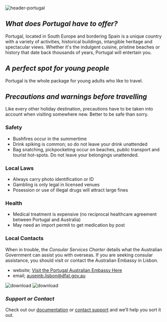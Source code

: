 ![header-portugal](https://user-images.githubusercontent.com/73572478/97767372-c546bf80-1b6f-11eb-8aa5-55632cab228f.jpg)

## _What does Portugal have to offer?_

Portugal, located in South Europe and bordering Spain is a unique country with a variety of activities, historical buildings, intangible heritage and spectacular views. Whether it's the indulgent cuisine, pristine beaches or history that date back thousands of years, Portugal will entertain you.

## _A perfect spot for young people_
Portugal is the whole package for young adults who like to travel. 


## _Precautions and warnings before travelling_
Like every other holiday destination, precautions have to be taken into account when visiting somewhere new. Better to be safe than sorry.

### Safety

- Bushfires occur in the summertime
- Drink spiking is common; so do not leave your drink unattended
- Bag snatching, pickpocketing occur on beaches, public transport and tourist hot-spots. Do not leave your belongings unattended.

### Local Laws
- Always carry photo identification or ID
- Gambling is only legal in licensed venues
- Posession or use of illegal drugs will attract large fines

### Health
- Medical treatment is expensive (no reciprocal healthcare agreement between Portugal and Australia)
- May need an import permit to get medication by post

### Local Contacts
When in trouble, the _Consular Services Charter_ details what the Australian Government can assist you with overseas. If you are seeking consular assistance, you should visit or contact the Australian Embassy in Lisbon. 
- website; [Visit the Portugal Australian Embassy Here](http://www.portugal.embassy.gov.au/lbon/home.html)
- email; ausemb.lisbon@dfat.gov.au

![download](https://user-images.githubusercontent.com/73572478/97767242-08546300-1b6f-11eb-8033-72fca4e229b2.jpg) ![download](https://user-images.githubusercontent.com/73572478/97767418-03dc7a00-1b70-11eb-98b7-c4309794e4bc.jpg)


### _Support or Contact_

Check out our [documentation](https://docs.github.com/categories/github-pages-basics/) or [contact support](https://github.com/contact) and we’ll help you sort it out.

